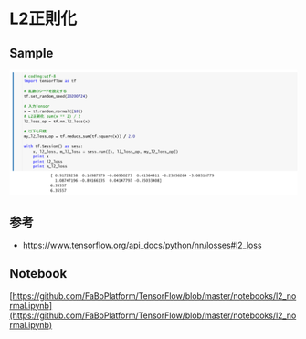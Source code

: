 # L2正則化

## Sample

![](/img/l2normal01.png)

## 参考

* https://www.tensorflow.org/api_docs/python/nn/losses#l2_loss

## Notebook

[https://github.com/FaBoPlatform/TensorFlow/blob/master/notebooks/l2_normal.ipynb](https://github.com/FaBoPlatform/TensorFlow/blob/master/notebooks/l2_normal.ipynb)



